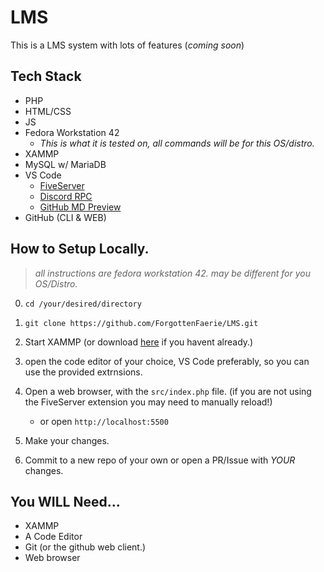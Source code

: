 # LMS

This is a LMS system with lots of features (*coming soon*)

## Tech Stack

- PHP
- HTML/CSS
- JS
- Fedora Workstation 42
    - *This is what it is tested on, all commands will be for this OS/distro.*
- XAMMP
- MySQL w/ MariaDB
- VS Code
    - [FiveServer](https://marketplace.visualstudio.com/items?itemName=yandeu.five-server)
    - [Discord RPC](https://marketplace.visualstudio.com/items?itemName=icrawl.discord-vscode)
    - [GitHub MD Preview](https://marketplace.visualstudio.com/items?itemName=bierner.github-markdown-preview)
- GitHub (CLI & WEB)

## How to Setup Locally.

> *all instructions are fedora workstation 42. may be different for you OS/Distro.*

0. `cd /your/desired/directory`
1. `git clone https://github.com/ForgottenFaerie/LMS.git`
2. Start XAMMP (or download [here](https://www.apachefriends.org/download.html) if you havent already.)
3. open the code editor of your choice, VS Code preferably, so you can use the provided extrnsions.
4. Open a web browser, with the `src/index.php` file. (if you are not using the FiveServer extension you may need to manually reload!)

    - or open `http://localhost:5500`

5. Make your changes.
6. Commit to a new repo of your own or open a PR/Issue with *YOUR* changes.

## You WILL Need...

- XAMMP
- A Code Editor
- Git (or the github web client.)
- Web browser
